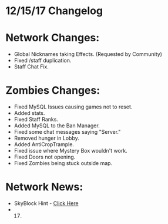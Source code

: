 # 12/15/17 Changelog


# Network Changes:
* Global Nicknames taking Effects. (Requested by Community)
* Fixed /staff duplication.
* Staff Chat Fix.


# Zombies Changes:
* Fixed MySQL Issues causing games not to reset.
* Added stats.
* Fixed Staff Ranks.
* Added MySQL to the Ban Manager.
* Fixed some chat messages saying "Server."
* Removed hunger in Lobby.
* Added AntiCropTrample.
* Fixed issue where Mystery Box wouldn't work.
* Fixed Doors not opening.
* Fixed Zombies being stuck outside map.


# Network News:
* SkyBlock Hint - [Click Here](https://twitter.com/XenithNetwork/status/941378988630519818)
* 17.
